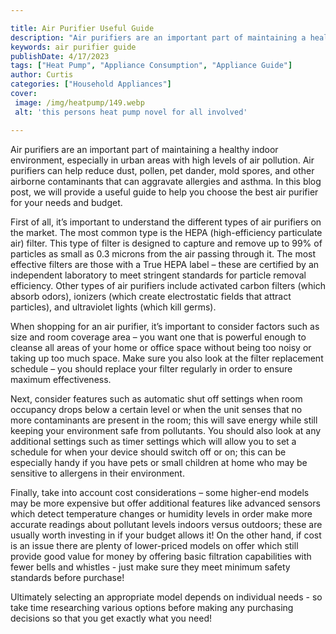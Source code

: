 ```yaml
---

title: Air Purifier Useful Guide
description: "Air purifiers are an important part of maintaining a healthy indoor environment, especially in urban areas with high levels of air...see more"
keywords: air purifier guide
publishDate: 4/17/2023
tags: ["Heat Pump", "Appliance Consumption", "Appliance Guide"]
author: Curtis
categories: ["Household Appliances"]
cover: 
 image: /img/heatpump/149.webp
 alt: 'this persons heat pump novel for all involved'

---
```


Air purifiers are an important part of maintaining a healthy indoor environment, especially in urban areas with high levels of air pollution. Air purifiers can help reduce dust, pollen, pet dander, mold spores, and other airborne contaminants that can aggravate allergies and asthma. In this blog post, we will provide a useful guide to help you choose the best air purifier for your needs and budget.

First of all, it’s important to understand the different types of air purifiers on the market. The most common type is the HEPA (high-efficiency particulate air) filter. This type of filter is designed to capture and remove up to 99% of particles as small as 0.3 microns from the air passing through it. The most effective filters are those with a True HEPA label – these are certified by an independent laboratory to meet stringent standards for particle removal efficiency. Other types of air purifiers include activated carbon filters (which absorb odors), ionizers (which create electrostatic fields that attract particles), and ultraviolet lights (which kill germs). 

When shopping for an air purifier, it’s important to consider factors such as size and room coverage area – you want one that is powerful enough to cleanse all areas of your home or office space without being too noisy or taking up too much space. Make sure you also look at the filter replacement schedule – you should replace your filter regularly in order to ensure maximum effectiveness. 

Next, consider features such as automatic shut off settings when room occupancy drops below a certain level or when the unit senses that no more contaminants are present in the room; this will save energy while still keeping your environment safe from pollutants. You should also look at any additional settings such as timer settings which will allow you to set a schedule for when your device should switch off or on; this can be especially handy if you have pets or small children at home who may be sensitive to allergens in their environment. 
 
Finally, take into account cost considerations – some higher-end models may be more expensive but offer additional features like advanced sensors which detect temperature changes or humidity levels in order make more accurate readings about pollutant levels indoors versus outdoors; these are usually worth investing in if your budget allows it! On the other hand, if cost is an issue there are plenty of lower-priced models on offer which still provide good value for money by offering basic filtration capabilities with fewer bells and whistles - just make sure they meet minimum safety standards before purchase!

 Ultimately selecting an appropriate model depends on individual needs - so take time researching various options before making any purchasing decisions so that you get exactly what you need!
